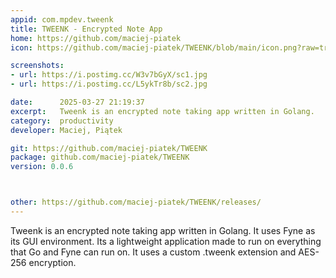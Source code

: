```yaml
---
appid: com.mpdev.tweenk
title: TWEENK - Encrypted Note App
home: https://github.com/maciej-piatek
icon: https://github.com/maciej-piatek/TWEENK/blob/main/icon.png?raw=true

screenshots:
- url: https://i.postimg.cc/W3v7bGyX/sc1.jpg
- url: https://i.postimg.cc/L5ykTr8b/sc2.jpg

date:      2025-03-27 21:19:37
excerpt:   Tweenk is an encrypted note taking app written in Golang.
category:  productivity
developer: Maciej, Piątek

git: https://github.com/maciej-piatek/TWEENK
package: github.com/maciej-piatek/TWEENK
version: 0.0.6



other: https://github.com/maciej-piatek/TWEENK/releases/
---
```


Tweenk is an encrypted note taking app written in Golang. It uses Fyne as its GUI environment. Its a lightweight application made to run on everything that Go and Fyne can run on. It uses a custom .tweenk extension and AES-256 encryption.